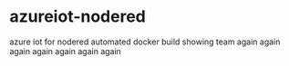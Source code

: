 # azureiot-nodered
azure iot for nodered
automated docker build
showing team again again again again again again again
